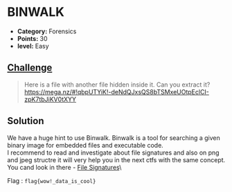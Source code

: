
# BINWALK

* **Category:** Forensics
* **Points:** 30
* **level:** Easy

## [Challenge](https://ctflearn.com/problems/108)

> Here is a file with another file hidden inside it. Can you extract it?\
> https://mega.nz/#!qbpUTYiK!-deNdQJxsQS8bTSMxeUOtpEclCI-zpK7tbJiKV0tXYY

## Solution

We have a huge hint to use Binwalk. Binwalk is a tool for searching a given binary image for embedded files and executable code.\
I recommend to read and investigate about file signatures and also on png and jpeg structre it will very help you in the next ctfs with the same concept.\
You cand look in there - [File Signatures](https://en.wikipedia.org/wiki/List_of_file_signatures)\



Flag : ```flag{wow!_data_is_cool} ```

